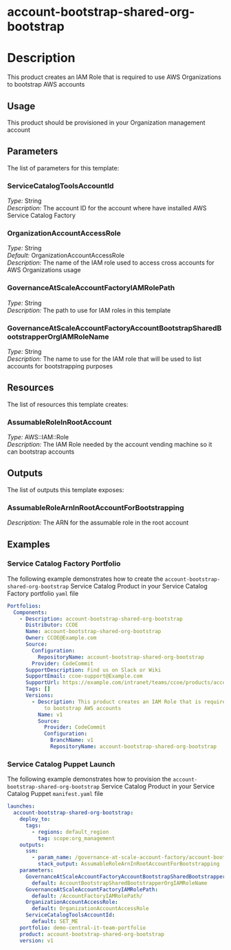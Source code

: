 # account-bootstrap-shared-org-bootstrap
# Description
This product creates an IAM Role that is required to use AWS Organizations to bootstrap AWS accounts
 
## Usage
This product should be provisioned in your Organization management account

## Parameters
The list of parameters for this template:

### ServiceCatalogToolsAccountId 
*Type:* String  
*Description:* The account ID for the account where have installed AWS Service Catalog Factory
### OrganizationAccountAccessRole 
*Type:* String  
*Default:* OrganizationAccountAccessRole  
*Description:* The name of the IAM role used to access cross accounts for AWS Organizations usage
### GovernanceAtScaleAccountFactoryIAMRolePath 
*Type:* String  
*Description:* The path to use for IAM roles in this template 
### GovernanceAtScaleAccountFactoryAccountBootstrapSharedBootstrapperOrgIAMRoleName 
*Type:* String  
*Description:* The name to use for the IAM role that will be used to list accounts for bootstrapping purposes 

## Resources
The list of resources this template creates:

### AssumableRoleInRootAccount 
*Type:* AWS::IAM::Role  
*Description:* The IAM Role needed by the account vending machine so it can bootstrap accounts

## Outputs
The list of outputs this template exposes:

### AssumableRoleArnInRootAccountForBootstrapping 
*Description:* The ARN for the assumable role in the root account 
  
## Examples

### Service Catalog Factory Portfolio
The following example demonstrates how to create the `account-bootstrap-shared-org-bootstrap` Service Catalog Product in your Service Catalog Factory portfolio `yaml` file
```yaml
Portfolios:
  Components:
    - Description: account-bootstrap-shared-org-bootstrap
      Distributor: CCOE
      Name: account-bootstrap-shared-org-bootstrap
      Owner: CCOE@Example.com
      Source:
        Configuration:
          RepositoryName: account-bootstrap-shared-org-bootstrap
        Provider: CodeCommit
      SupportDescription: Find us on Slack or Wiki
      SupportEmail: ccoe-support@Example.com
      SupportUrl: https://example.com/intranet/teams/ccoe/products/account-factory
      Tags: []
      Versions:
        - Description: This product creates an IAM Role that is required to use AWS Organizations 
            to bootstrap AWS accounts
          Name: v1
          Source:
            Provider: CodeCommit
            Configuration:
              BranchName: v1
              RepositoryName: account-bootstrap-shared-org-bootstrap
```

### Service Catalog Puppet Launch
The following example demonstrates how to provision the `account-bootstrap-shared-org-bootstrap` Service Catalog Product in your Service Catalog Puppet `manifest.yaml` file
```yaml
launches:
  account-bootstrap-shared-org-bootstrap:
    deploy_to:
      tags:
        - regions: default_region
          tag: scope:org_management
    outputs:
      ssm:
        - param_name: /governance-at-scale-account-factory/account-bootstrap-shared-org-bootstrap/AssumableRoleArnInRootAccountForBootstrapping
          stack_output: AssumableRoleArnInRootAccountForBootstrapping
    parameters:
      GovernanceAtScaleAccountFactoryAccountBootstrapSharedBootstrapperOrgIAMRoleName:
        default: AccountBootstrapSharedBootstrapperOrgIAMRoleName
      GovernanceAtScaleAccountFactoryIAMRolePath:
        default: /AccountFactoryIAMRolePath/
      OrganizationAccountAccessRole:
        default: OrganizationAccountAccessRole
      ServiceCatalogToolsAccountId:
        default: SET_ME
    portfolio: demo-central-it-team-portfolio
    product: account-bootstrap-shared-org-bootstrap
    version: v1
```